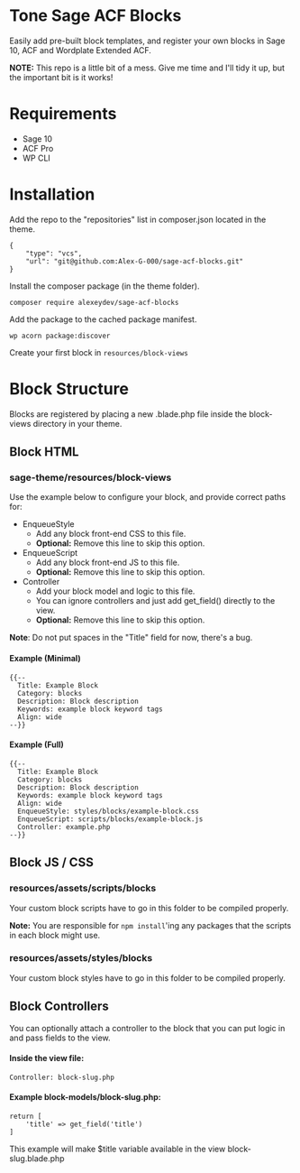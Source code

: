 # **Tone Sage ACF Blocks**

Easily add pre-built block templates, and register your own blocks in Sage 10, ACF and Wordplate Extended ACF.

**NOTE:** This repo is a little bit of a mess. Give me time and I'll tidy it up, but the important bit is it works!

# **Requirements**
- Sage 10
- ACF Pro
- WP CLI

# **Installation**
Add the repo to the "repositories" list in composer.json located in the theme.  

    {
        "type": "vcs",
        "url": "git@github.com:Alex-G-000/sage-acf-blocks.git"
    }


Install the composer package (in the theme folder).

    composer require alexeydev/sage-acf-blocks

Add the package to the cached package manifest.

    wp acorn package:discover

Create your first block in `resources/block-views`


# **Block Structure**

Blocks are registered by placing a new .blade.php file inside the block-views directory in your theme.

## Block HTML
### sage-theme/resources/block-views
Use the example below to configure your block, and provide correct paths for:

* EnqueueStyle 
    * Add any block front-end CSS to this file.
    * **Optional:** Remove this line to skip this option.
* EnqueueScript
    * Add any block front-end JS to this file.
    * **Optional:** Remove this line to skip this option.
* Controller
    * Add your block model and logic to this file.
    * You can ignore controllers and just add get_field() directly to the view.
    * **Optional:** Remove this line to skip this option.

**Note**: Do not put spaces in the "Title" field for now, there's a bug.

#### Example (Minimal)
```
{{--
  Title: Example Block
  Category: blocks
  Description: Block description
  Keywords: example block keyword tags
  Align: wide
--}}
```

#### Example (Full)
```
{{--
  Title: Example Block
  Category: blocks
  Description: Block description
  Keywords: example block keyword tags
  Align: wide
  EnqueueStyle: styles/blocks/example-block.css
  EnqueueScript: scripts/blocks/example-block.js
  Controller: example.php
--}}
```

## Block JS / CSS
### resources/assets/scripts/blocks
Your custom block scripts have to go in this folder to be compiled properly.

**Note:** You are responsible for `npm install`'ing any packages that the scripts in each block might use. 

### resources/assets/styles/blocks
Your custom block styles have to go in this folder to be compiled properly.


## Block Controllers
You can optionally attach a controller to the block that you can put logic in and pass fields to the view.

#### Inside the view file:
```
Controller: block-slug.php
```

#### Example block-models/block-slug.php:
```
return [
    'title' => get_field('title')
]
```

This example will make $title variable available in the view block-slug.blade.php
